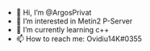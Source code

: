 - 👋 Hi, I’m @ArgosPrivat
- 👀 I’m interested in Metin2 P-Server
- 🌱 I’m currently learning c++
- 📫 How to reach me: Ovidiu14K#0355

<!---
ArgosPrivat/ArgosPrivat is a ✨ special ✨ repository because its `README.md` (this file) appears on your GitHub profile.
You can click the Preview link to take a look at your changes.
--->
